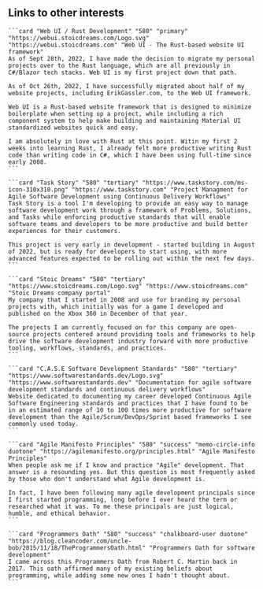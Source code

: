 ## Links to other interests

````cards
```card "Web UI / Rust Development" "580" "primary" "https://webui.stoicdreams.com/Logo.svg" "https://webui.stoicdreams.com" "Web UI - The Rust-based website UI framework"
As of Sept 28th, 2022, I have made the decision to migrate my personal projects over to the Rust language, which are all previously in C#/Blazor tech stacks. Web UI is my first project down that path.

As of Oct 26th, 2022, I have successfully migrated about half of my website projects, including ErikGassler.com, to the Web UI framework.

Web UI is a Rust-based website framework that is designed to minimize boilerplate when setting up a project, while including a rich component system to help make building and maintaining Material UI standardized websites quick and easy.

I am absolutely in love with Rust at this point. Witin my first 2 weeks into learning Rust, I already felt more productive writing Rust code than writing code in C#, which I have been using full-time since early 2008.
```

```card "Task Story" "580" "tertiary" "https://www.taskstory.com/ms-icon-310x310.png" "https://www.taskstory.com" "Project Managment for Agile Software Development using Continuous Delivery Workflows"
Task Story is a tool I'm developing to provide an easy way to manage software development work through a framework of Problems, Solutions, and Tasks while enforcing productive standards that will enable software teams and developers to be more productive and build better experiences for their customers.

This project is very early in development - started building in August of 2022, but is ready for developers to start using, with more advanced features expected to be rolling out within the next few days.
```

```card "Stoic Dreams" "580" "tertiary" "https://www.stoicdreams.com/Logo.svg" "https://www.stoicdreams.com" "Stoic Dreams company portal"
My company that I started in 2008 and use for branding my personal projects with, which initially was for a game I developed and published on the Xbox 360 in December of that year.

The projects I am currently focused on for this company are open-source projects centered around providing tools and frameworks to help drive the software development industry forward with more productive tooling, workflows, standards, and practices.
```

```card "C.A.S.E Software Development Standards" "580" "tertiary" "https://www.softwarestandards.dev/Logo.svg" "https://www.softwarestandards.dev" "Documentation for agile software development standards and continuous delivery workflows"
Website dedicated to documenting my career developed Continuous Agile Software Engineering standards and practices that I have found to be in an estimated range of 10 to 100 times more productive for software development than the Agile/Scrum/DevOps/Sprint based frameworks I see commonly used today.
```

```card "Agile Manifesto Principles" "580" "success" "memo-circle-info duotone" "https://agilemanifesto.org/principles.html" "Agile Manifesto Principles"
When people ask me if I know and practice "Agile" development. That answer is a resounding yes. But this question is most frequently asked by those who don't understand what Agile development is.

In fact, I have been following many agile development principals since I first started programming, long before I ever heard the term or researched what it was. To me these principals are just logical, humble, and ethical behavior.
```

```card "Programmers Oath" "580" "success" "chalkboard-user duotone" "https://blog.cleancoder.com/uncle-bob/2015/11/18/TheProgrammersOath.html" "Programmers Oath for software development"
I came across this Programmers Oath from Robert C. Martin back in 2017. This oath affirmed many of my existing beliefs about programming, while adding some new ones I hadn't thought about.
```

````
